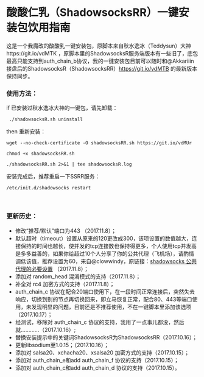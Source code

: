 # 酸酸仁乳（ShadowsocksRR）一键安装包饮用指南
这是一个我魔改的酸酸乳一键安装包，原脚本来自秋水逸冰（Teddysun）大神https://git.io/vdMTK ，原脚本里的ShadowsocksR服务端版本有一些旧了，底包最高只能支持到auth_chain_b协议，我的一键安装包目前可以随时和@Akkariiin接盘后的ShadowsocksR（ShadowsocksRR）https://git.io/vdMTB 的最新版本保持同步。
### 使用方法：
if 已安装过秋水逸冰大神的一键包，请先卸载：
<pre><code> ./shadowsocksR.sh uninstall </code></pre>
then 重新安装：
<pre><code>wget --no-check-certificate -O shadowsocksRR.sh https://git.io/vdMUr</code></pre>
<pre><code>chmod +x shadowsocksRR.sh</code></pre>
<pre><code>./shadowsocksRR.sh 2>&1 | tee shadowsocksR.log</code></pre>
安装完成后，推荐重启一下SSRR服务：
<pre><code>/etc/init.d/shadowsocks restart</code></pre>
<br />

### 更新历史：
- 修改“推荐/默认”端口为443 （2017.11.8）；
- 默认超时（timeout）设置从原来的120更改成300，该项设置的数值越大，连接保持的时间也越长，使并发的tcp连接数也保持得更多，个人使用tcp并发高是多多益善的，如果你给超过10个人分享了你的公共代理（飞机场），请酌情调低该值，推荐设置为60，来自@clowwindy，原链接：[shadowsocks 公共代理的必要设置](https://gist.github.com/fqrouter/95c037f9a3ba196fd4dd) （2017.11.8）；
- 添加对 random_head 混淆模式的支持（2017.11.8）；
- 补全对 rc4 加密方式的支持（2017.11.8）；
- auth_chain_c 协议在配合20端口使用下，在一段时间正常连接后，突然失去响应，切换到别的节点再切换回来，即立马恢复正常，配合80、443等端口使用，未发现明显的问题，目前还是不推荐使用，不在一键脚本里添加该选项（2017.10.17）；
- 经测试，移除对 auth_chain_c 协议的支持，我用了一点事儿都没，然后就…………（2017.10.16）;
- 替换安装提示中的关键词ShadowsocksR为ShadowsocksRR（2017.10.16）；
- 更新libsodium至1.0.15；（2017.10.16）；
- 添加对 salsa20、xchacha20、xsalsa20 加密方式的支持（2017.10.15）；
- 添加对 auth_chain_e和add auth_chain_f 协议的支持（2017.10.15）；
- 添加对 auth_chain_c和add auth_chain_d 协议的支持（2017.10.15）。
